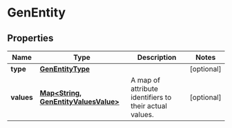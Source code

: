 

# GenEntity


## Properties

| Name | Type | Description | Notes |
|------------ | ------------- | ------------- | -------------|
|**type** | [**GenEntityType**](GenEntityType.md) |  |  [optional] |
|**values** | [**Map&lt;String, GenEntityValuesValue&gt;**](GenEntityValuesValue.md) | A map of attribute identifiers to their actual values. |  [optional] |



